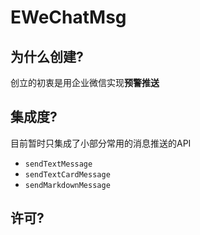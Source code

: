 # EWeChatMsg

## 为什么创建?
创立的初衷是用企业微信实现**预警推送**

## 集成度?
目前暂时只集成了小部分常用的消息推送的API

- `sendTextMessage`
- `sendTextCardMessage`
- `sendMarkdownMessage`

## 许可?
